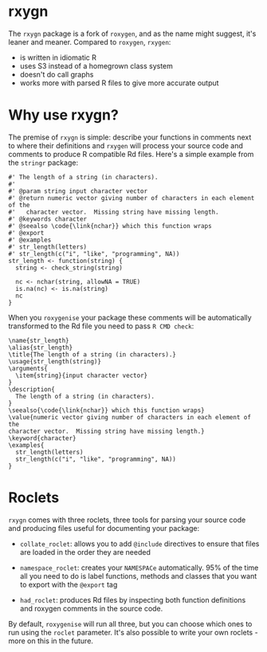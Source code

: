 # rxygn

The `rxygn` package is a fork of `roxygen`, and as the name might suggest, it's leaner and meaner.  Compared to `roxygen`, `rxygen`: 

* is written in idiomatic R
* uses S3 instead of a homegrown class system
* doesn't do call graphs
* works more with parsed R files to give more accurate output

# Why use rxygn?

The premise of `rxygn` is simple: describe your functions in comments next to where their definitions and `rxygen` will process your source code and comments to produce R compatible Rd files.  Here's a simple example from the `stringr` package:

    #' The length of a string (in characters).
    #'
    #' @param string input character vector
    #' @return numeric vector giving number of characters in each element of the 
    #'   character vector.  Missing string have missing length.
    #' @keywords character
    #' @seealso \code{\link{nchar}} which this function wraps
    #' @export
    #' @examples
    #' str_length(letters)
    #' str_length(c("i", "like", "programming", NA))
    str_length <- function(string) {
      string <- check_string(string)

      nc <- nchar(string, allowNA = TRUE)
      is.na(nc) <- is.na(string)
      nc
    }

When you `roxygenise` your package these comments will be automatically transformed to the Rd file you need to pass `R CMD check`:

    \name{str_length}
    \alias{str_length}
    \title{The length of a string (in characters).}
    \usage{str_length(string)}
    \arguments{
      \item{string}{input character vector}
    }
    \description{
      The length of a string (in characters).
    }
    \seealso{\code{\link{nchar}} which this function wraps}
    \value{numeric vector giving number of characters in each element of the
    character vector.  Missing string have missing length.}
    \keyword{character}
    \examples{
      str_length(letters)
      str_length(c("i", "like", "programming", NA))
    }

# Roclets

`rxygn` comes with three roclets, three tools for parsing your source code and producing files useful for documenting your package:

* `collate_roclet`: allows you to add `@include` directives to ensure that
  files are loaded in the order they are needed

* `namespace_roclet`: creates your `NAMESPACe` automatically. 95% of the time
  all you need to do is label functions, methods and classes that you want to
  export with the `@export` tag

* `had_roclet`: produces Rd files by inspecting both function definitions and
  roxygen comments in the source code.

By default, `roxygenise` will run all three, but you can choose which ones to run using the `roclet` parameter. It's also possible to write your own roclets - more on this in the future.
